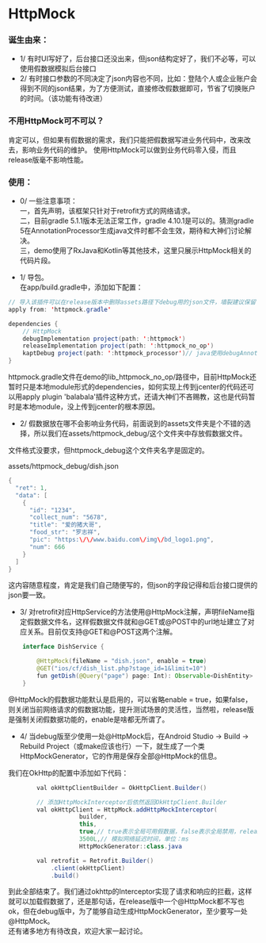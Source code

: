 # HttpMock

### 诞生由来：
- 1/ 有时UI写好了，后台接口还没出来，但json结构定好了，我们不必等，可以使用假数据模拟后台接口
- 2/ 有时接口参数的不同决定了json内容也不同，比如：登陆个人或企业账户会得到不同的json结果，为了方便测试，直接修改假数据即可，节省了切换账户的时间。（该功能有待改进）

### 不用HttpMock可不可以？
肯定可以，但如果有假数据的需求，我们只能把假数据写进业务代码中，改来改去，影响业务代码的维护。
使用HttpMock可以做到业务代码零入侵，而且release版毫不影响性能。

### 使用：
- 0/ 一些注意事项：</br>
一，首先声明，该框架只针对于retrofit方式的网络请求。</br>
    二，目前gradle 5.1.1版本无法正常工作，gradle 4.10.1是可以的。猜测gradle 5在AnnotationProcessor生成java文件时都不会生效，期待和大神们讨论解决。</br>
    三，demo使用了RxJava和Kotlin等其他技术，这里只展示HttpMock相关的代码片段。

- 1/ 导包。</br>
在app/build.gradle中，添加如下配置：

```java
// 导入该插件可以在release版本中删除assets路径下debug用的json文件，墙裂建议保留
apply from: 'httpmock.gradle'

dependencies {
    // HttpMock
    debugImplementation project(path: ':httpmock')
    releaseImplementation project(path: ':httpmock_no_op')
    kaptDebug project(path: ':httpmock_processor')// java使用debugAnnotationProcessor
}
```

httpmock.gradle文件在demo的lib_httpmock_no_op/路径中，目前HttpMock还暂时只是本地module形式的dependencies，如何实现上传到jcenter的代码还可以用apply plugin 'balabala'插件这种方式，还请大神们不吝赐教，这也是代码暂时是本地module，没上传到jcenter的根本原因。

- 2/ 假数据放在哪不会影响业务代码，前面说到的assets文件夹是个不错的选择，所以我们在assets/httpmock_debug/这个文件夹中存放假数据文件。</br>

文件格式没要求，但httpmock_debug这个文件夹名字是固定的。

assets/httpmock_debug/dish.json

```java
{
  "ret": 1,
  "data": [
    {
      "id": "1234",
      "collect_num": "5678",
      "title": "爱的猪大哥",
      "food_str": "罗志祥",
      "pic": "https:\/\/www.baidu.com\/img\/bd_logo1.png",
      "num": 666
    }
  ]
}
```

这内容随意程度，肯定是我们自己随便写的，但json的字段记得和后台接口提供的json要一致。

- 3/ 对retrofit对应HttpService的方法使用@HttpMock注解，声明fileName指定假数据文件名，这样假数据文件就和@GET或@POST中的url地址建立了对应关系。目前仅支持@GET和@POST这两个注解。

```java
    interface DishService {

        @HttpMock(fileName = "dish.json", enable = true)
        @GET("ios/cf/dish_list.php?stage_id=1&limit=10")
        fun getDish(@Query("page") page: Int): Observable<DishEntity>
    }
```

   @HttpMock的假数据功能默认是启用的，可以省略enable = true，如果false，则关闭当前网络请求的假数据功能，提升测试场景的灵活性，当然啦，release版是强制关闭假数据功能的，enable是啥都无所谓了。


- 4/ 当debug版至少使用一处@HttpMock后，在Android Studio -> Build -> Rebuild Project（或make应该也行）一下，就生成了一个类HttpMockGenerator，它的作用是保存全部@HttpMock的信息。

我们在OkHttp的配置中添加如下代码：

```java
        val okHttpClientBuilder = OkHttpClient.Builder()

        // 添加HttpMockInterceptor后依然返回OkHttpClient.Builder
        val okHttpClient = HttpMock.addHttpMockInterceptor(
                    builder,
                    this,
                    true,// true表示全局可用假数据，false表示全局禁用，release版不受影响
                    3500L,// 模拟网络延迟时间，单位：ms
                    HttpMockGenerator::class.java

        val retrofit = Retrofit.Builder()
            .client(okHttpClient)
            .build()
```
到此全部结束了。我们通过okhttp的Interceptor实现了请求和响应的拦截，这样就可以加载假数据了，还是那句话，在release版中一个@HttpMock都不写也ok，但在debug版中，为了能够自动生成HttpMockGenerator，至少要写一处@HttpMock。</br>
还有诸多地方有待改良，欢迎大家一起讨论。
